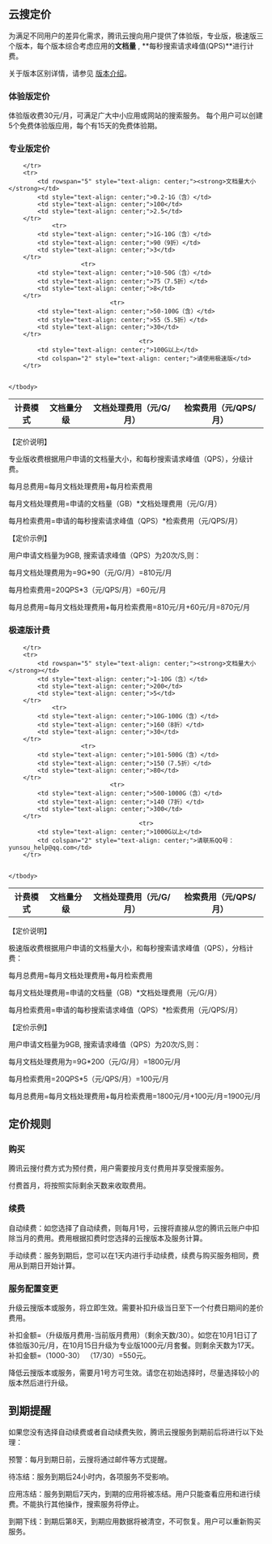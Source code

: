 ## 云搜定价

为满足不同用户的差异化需求，腾讯云搜向用户提供了体验版，专业版，极速版三个版本，每个版本综合考虑应用的**文档量** , **每秒搜索请求峰值(QPS)**进行计费。

关于版本区别详情，请参见 [版本介绍]()。

### 体验版定价

体验版收费30元/月，可满足广大中小应用或网站的搜索服务。
每个用户可以创建5个免费体验版应用，每个有15天的免费体验期。

### 专业版定价

<table>
	<tbody>
		<tr>
			<th><strong>计费模式</strong></th>
			<th><strong>文档量分级</strong></th>
			<th><strong>文档处理费用（元/G/月）</strong></th>
			<th><strong>检索费用（元/QPS/月）</strong></th>

		</tr>
		<tr>
			<td rowspan="5" style="text-align: center;"><strong>文档量大小</strong></td>
			<td style="text-align: center;">0.2-1G（含）</td>
			<td style="text-align: center;">100</td>
			<td style="text-align: center;">2.5</td>
		</tr>
				<tr>
			<td style="text-align: center;">1G-10G（含）</td>
			<td style="text-align: center;">90（9折）</td>
			<td style="text-align: center;">3</td>
		</tr>
						<tr>
			<td style="text-align: center;">10-50G（含）</td>
			<td style="text-align: center;">75（7.5折）</td>
			<td style="text-align: center;">8</td>
		</tr>
								<tr>
			<td style="text-align: center;">50-100G（含）</td>
			<td style="text-align: center;">55（5.5折）</td>
			<td style="text-align: center;">30</td>
		</tr>
										<tr>
			<td style="text-align: center;">100G以上</td>
			<td colspan="2" style="text-align: center;">请使用极速版</td>
		</tr>
		
		
	</tbody>
</table>

【定价说明】

专业版收费根据用户申请的文档量大小，和每秒搜索请求峰值（QPS），分级计费。

每月总费用=每月文档处理费用+每月检索费用

每月文档处理费用=申请的文档量（GB）*文档处理费用（元/G/月）

每月检索费用=申请的每秒搜索请求峰值（QPS）*检索费用（元/QPS/月）

【定价示例】

用户申请文档量为9GB, 搜索请求峰值（QPS）为20次/S,则：

每月文档处理费用为=9G*90（元/G/月）=810元/月

每月检索费用=20QPS*3（元/QPS/月）=60元/月

每月总费用=每月文档处理费用+每月检索费用=810元/月+60元/月=870元/月

### 极速版计费

<table>
	<tbody>
		<tr>
			<th><strong>计费模式</strong></th>
			<th><strong>文档量分级</strong></th>
			<th><strong>文档处理费用（元/G/月）</strong></th>
			<th><strong>检索费用（元/QPS/月）</strong></th>

		</tr>
		<tr>
			<td rowspan="5" style="text-align: center;"><strong>文档量大小</strong></td>
			<td style="text-align: center;">1-10G（含）</td>
			<td style="text-align: center;">200</td>
			<td style="text-align: center;">5</td>
		</tr>
				<tr>
			<td style="text-align: center;">10G-100G（含）</td>
			<td style="text-align: center;">160（8折）</td>
			<td style="text-align: center;">30</td>
		</tr>
						<tr>
			<td style="text-align: center;">101-500G（含）</td>
			<td style="text-align: center;">150（7.5折）</td>
			<td style="text-align: center;">80</td>
		</tr>
								<tr>
			<td style="text-align: center;">500-1000G（含）</td>
			<td style="text-align: center;">140（7折）</td>
			<td style="text-align: center;">300</td>
		</tr>
										<tr>
			<td style="text-align: center;">1000G以上</td>
			<td colspan="2" style="text-align: center;">请联系QQ号：yunsou_help@qq.com</td>
		</tr>
		
		
	</tbody>
</table>

【定价说明】

极速版收费根据用户申请的文档量大小，和每秒搜索请求峰值（QPS），分档计费：

每月总费用=每月文档处理费用+每月检索费用

每月文档处理费用=申请的文档量（GB）*文档处理费用（元/G/月）

每月检索费用=申请的每秒搜索请求峰值（QPS）*检索费用（元/QPS/月）

【定价示例】

用户申请文档量为9GB, 搜索请求峰值（QPS）为20次/S,则：

每月文档处理费用为=9G*200（元/G/月）=1800元/月

每月检索费用=20QPS*5（元/QPS/月）=100元/月

每月总费用=每月文档处理费用+每月检索费用=1800元/月+100元/月=1900元/月

## 定价规则

### 购买
腾讯云搜付费方式为预付费，用户需要按月支付费用并享受搜索服务。

付费首月，将按照实际剩余天数来收取费用。

### 续费
自动续费：如您选择了自动续费，则每月1号，云搜将直接从您的腾讯云账户中扣除当月的费用。费用根据扣费时您选择的云搜版本及服务计算。

手动续费：服务到期后，您可以在1天内进行手动续费，续费与购买服务相同，费用从到期日开始计算。

### 服务配置变更
升级云搜版本或服务，将立即生效。需要补扣升级当日至下一个付费日期间的差价费用。

补扣金额=（升级版月费用-当前版月费用）（剩余天数/30）。如您在10月1日订了体验版30元/月，在10月15日升级为专业版1000元/月套餐。则剩余天数为17天。补扣金额=（1000-30） （17/30）=550元。

降低云搜版本或服务，需要月1号方可生效。请您在初始选择时，尽量选择较小的版本然后进行升级。

## 到期提醒

如果您没有选择自动续费或者自动续费失败，腾讯云搜服务到期前后将进行以下处理：

预警：每月到期日前，云搜将通过邮件等方式提醒。

待冻结：服务到期后24小时内，各项服务不受影响。

应用冻结：服务到期后7天内，到期的应用将被冻结。用户只能查看应用和进行续费。不能执行其他操作，搜索服务将停止。

到期下线：到期后第8天，到期应用数据将被清空，不可恢复。用户可以重新购买服务。